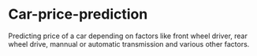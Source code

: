 # Car-price-prediction
Predicting price of a car depending on factors like front wheel driver, rear wheel drive, mannual or automatic transmission and various other factors. 
